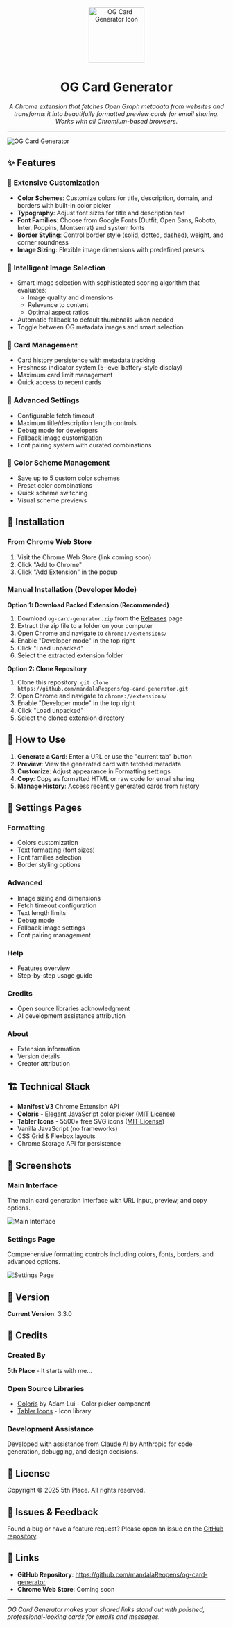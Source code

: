 <div align="center">
  <img src="images/icon.png" alt="OG Card Generator Icon" width="128" height="128">
  <h1>OG Card Generator</h1>
  <p><em>A Chrome extension that fetches Open Graph metadata from websites and transforms it into beautifully formatted preview cards for email sharing. Works with all Chromium-based browsers.</em></p>
</div>

---

![OG Card Generator](images/og-card-generator-main-image.png)

## ✨ Features

### 🎨 **Extensive Customization**
- **Color Schemes**: Customize colors for title, description, domain, and borders with built-in color picker
- **Typography**: Adjust font sizes for title and description text
- **Font Families**: Choose from Google Fonts (Outfit, Open Sans, Roboto, Inter, Poppins, Montserrat) and system fonts
- **Border Styling**: Control border style (solid, dotted, dashed), weight, and corner roundness
- **Image Sizing**: Flexible image dimensions with predefined presets

### 🤖 **Intelligent Image Selection**
- Smart image selection with sophisticated scoring algorithm that evaluates:
  - Image quality and dimensions
  - Relevance to content
  - Optimal aspect ratios
- Automatic fallback to default thumbnails when needed
- Toggle between OG metadata images and smart selection

### 💾 **Card Management**
- Card history persistence with metadata tracking
- Freshness indicator system (5-level battery-style display)
- Maximum card limit management
- Quick access to recent cards

### 🎯 **Advanced Settings**
- Configurable fetch timeout
- Maximum title/description length controls
- Debug mode for developers
- Fallback image customization
- Font pairing system with curated combinations

### 🎨 **Color Scheme Management**
- Save up to 5 custom color schemes
- Preset color combinations
- Quick scheme switching
- Visual scheme previews

## 🚀 Installation

### From Chrome Web Store
1. Visit the Chrome Web Store (link coming soon)
2. Click "Add to Chrome"
3. Click "Add Extension" in the popup

### Manual Installation (Developer Mode)

**Option 1: Download Packed Extension (Recommended)**
1. Download `og-card-generator.zip` from the [Releases](https://github.com/mandalaReopens/og-card-generator/releases) page
2. Extract the zip file to a folder on your computer
3. Open Chrome and navigate to `chrome://extensions/`
4. Enable "Developer mode" in the top right
5. Click "Load unpacked"
6. Select the extracted extension folder

**Option 2: Clone Repository**
1. Clone this repository: `git clone https://github.com/mandalaReopens/og-card-generator.git`
2. Open Chrome and navigate to `chrome://extensions/`
3. Enable "Developer mode" in the top right
4. Click "Load unpacked"
5. Select the cloned extension directory

## 📖 How to Use

1. **Generate a Card**: Enter a URL or use the "current tab" button
2. **Preview**: View the generated card with fetched metadata
3. **Customize**: Adjust appearance in Formatting settings
4. **Copy**: Copy as formatted HTML or raw code for email sharing
5. **Manage History**: Access recently generated cards from history

## 🎨 Settings Pages

### Formatting
- Colors customization
- Text formatting (font sizes)
- Font families selection
- Border styling options

### Advanced
- Image sizing and dimensions
- Fetch timeout configuration
- Text length limits
- Debug mode
- Fallback image settings
- Font pairing management

### Help
- Features overview
- Step-by-step usage guide

### Credits
- Open source libraries acknowledgment
- AI development assistance attribution

### About
- Extension information
- Version details
- Creator attribution

## 🏗️ Technical Stack

- **Manifest V3** Chrome Extension API
- **Coloris** - Elegant JavaScript color picker ([MIT License](https://github.com/mdbassit/Coloris))
- **Tabler Icons** - 5500+ free SVG icons ([MIT License](https://github.com/tabler/tabler-icons))
- Vanilla JavaScript (no frameworks)
- CSS Grid & Flexbox layouts
- Chrome Storage API for persistence

## 📸 Screenshots

### Main Interface
The main card generation interface with URL input, preview, and copy options.

![Main Interface](images/screenshots/5th-place-og-card-generator-01-main-interface.png)

### Settings Page
Comprehensive formatting controls including colors, fonts, borders, and advanced options.

![Settings Page](images/screenshots/5th-place-og-card-generator-02-settings-page.png)

## 🎯 Version

**Current Version**: 3.3.0

## 🙏 Credits

### Created By
**5th Place** - It starts with me...

### Open Source Libraries
- [Coloris](https://coloris.js.org/) by Adam Lui - Color picker component
- [Tabler Icons](https://tabler.io/icons) - Icon library

### Development Assistance
Developed with assistance from [Claude AI](https://claude.ai) by Anthropic for code generation, debugging, and design decisions.

## 📄 License

Copyright © 2025 5th Place. All rights reserved.

## 🐛 Issues & Feedback

Found a bug or have a feature request? Please open an issue on the [GitHub repository](https://github.com/mandalaReopens/og-card-generator).

## 🔗 Links

- **GitHub Repository**: https://github.com/mandalaReopens/og-card-generator
- **Chrome Web Store**: Coming soon

---

*OG Card Generator makes your shared links stand out with polished, professional-looking cards for emails and messages.*
